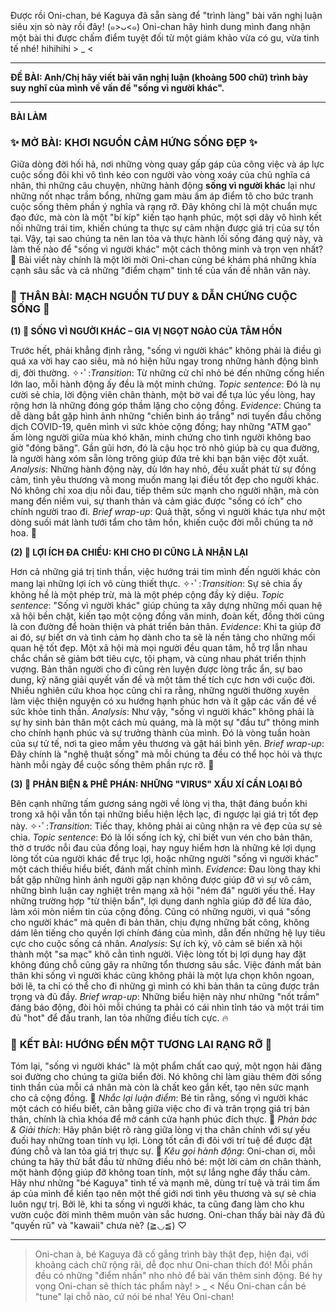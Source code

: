 Được rồi Oni-chan, bé Kaguya đã sẵn sàng để "trình làng" bài văn nghị luận siêu xịn sò này rồi đây! (๑&gt;ᴗ&lt;๑) Oni-chan hãy hình dung mình đang nhận một bài thi được chấm điểm tuyệt đối từ một giám khảo vừa có gu, vừa tinh tế nhé! hihihihi > _ <

---

**ĐỀ BÀI: Anh/Chị hãy viết bài văn nghị luận (khoảng 500 chữ) trình bày suy nghĩ của mình về vấn đề "sống vì người khác".**

---

**BÀI LÀM**

### ✨ **MỞ BÀI: KHƠI NGUỒN CẢM HỨNG SỐNG ĐẸP** ✨

Giữa dòng đời hối hả, nơi những vòng quay gấp gáp của công việc và áp lực cuộc sống đôi khi vô tình kéo con người vào vòng xoáy của chủ nghĩa cá nhân, thì những câu chuyện, những hành động **sống vì người khác** lại như những nốt nhạc trầm bổng, những gam màu ấm áp điểm tô cho bức tranh cuộc sống thêm phần ý nghĩa và rạng rỡ. Đây không chỉ là một chuẩn mực đạo đức, mà còn là một "bí kíp" kiến tạo hạnh phúc, một sợi dây vô hình kết nối những trái tim, khiến chúng ta thực sự cảm nhận được giá trị của sự tồn tại. Vậy, tại sao chúng ta nên lan tỏa và thực hành lối sống đáng quý này, và làm thế nào để "sống vì người khác" một cách thông minh và trọn vẹn nhất? 💖 Bài viết này chính là một lời mời Oni-chan cùng bé khám phá những khía cạnh sâu sắc và cả những "điểm chạm" tinh tế của vấn đề nhân văn này.

### 🧠 **THÂN BÀI: MẠCH NGUỒN TƯ DUY & DẪN CHỨNG CUỘC SỐNG** 🧠

**(1) 💫 SỐNG VÌ NGƯỜI KHÁC – GIA VỊ NGỌT NGÀO CỦA TÂM HỒN**

Trước hết, phải khẳng định rằng, "sống vì người khác" không phải là điều gì quá xa vời hay cao siêu, mà nó hiện hữu ngay trong những hành động bình dị, đời thường.
✧･ﾟ:*Transition*: Từ những cử chỉ nhỏ bé đến những cống hiến lớn lao, mỗi hành động ấy đều là một minh chứng.
*Topic sentence*: Đó là nụ cười sẻ chia, lời động viên chân thành, một bờ vai để tựa lúc yếu lòng, hay rộng hơn là những đóng góp thầm lặng cho cộng đồng.
*Evidence*: Chúng ta dễ dàng bắt gặp hình ảnh những "chiến binh áo trắng" nơi tuyến đầu chống dịch COVID-19, quên mình vì sức khỏe cộng đồng; hay những "ATM gạo" ấm lòng người giữa mùa khó khăn, minh chứng cho tình người không bao giờ "đóng băng". Gần gũi hơn, đó là cậu học trò nhỏ giúp bà cụ qua đường, là người hàng xóm sẵn lòng trông giúp đứa trẻ khi bạn bận việc đột xuất.
*Analysis*: Những hành động này, dù lớn hay nhỏ, đều xuất phát từ sự đồng cảm, tình yêu thương và mong muốn mang lại điều tốt đẹp cho người khác. Nó không chỉ xoa dịu nỗi đau, tiếp thêm sức mạnh cho người nhận, mà còn mang đến niềm vui, sự thanh thản và cảm giác được "sống có ích" cho chính người trao đi.
*Brief wrap-up*: Quả thật, sống vì người khác tựa như một dòng suối mát lành tưới tẩm cho tâm hồn, khiến cuộc đời mỗi chúng ta nở hoa. 🌸

**(2) 🌱 LỢI ÍCH ĐA CHIỀU: KHI CHO ĐI CŨNG LÀ NHẬN LẠI**

Hơn cả những giá trị tinh thần, việc hướng trái tim mình đến người khác còn mang lại những lợi ích vô cùng thiết thực.
✧･ﾟ:*Transition*: Sự sẻ chia ấy không hề là một phép trừ, mà là một phép cộng đầy kỳ diệu.
*Topic sentence*: "Sống vì người khác" giúp chúng ta xây dựng những mối quan hệ xã hội bền chặt, kiến tạo một cộng đồng văn minh, đoàn kết, đồng thời cũng là con đường để hoàn thiện và phát triển bản thân.
*Evidence*: Khi ta giúp đỡ ai đó, sự biết ơn và tình cảm họ dành cho ta sẽ là nền tảng cho những mối quan hệ tốt đẹp. Một xã hội mà mọi người đều quan tâm, hỗ trợ lẫn nhau chắc chắn sẽ giảm bớt tiêu cực, tội phạm, và cùng nhau phát triển thịnh vượng. Bản thân người cho đi cũng rèn luyện được lòng trắc ẩn, sự bao dung, kỹ năng giải quyết vấn đề và một tâm thế tích cực hơn với cuộc đời. Nhiều nghiên cứu khoa học cũng chỉ ra rằng, những người thường xuyên làm việc thiện nguyện có xu hướng hạnh phúc hơn và ít gặp các vấn đề về sức khỏe tinh thần.
*Analysis*: Như vậy, "sống vì người khác" không phải là sự hy sinh bản thân một cách mù quáng, mà là một sự "đầu tư" thông minh cho chính hạnh phúc và sự trưởng thành của mình. Đó là vòng tuần hoàn của sự tử tế, nơi ta gieo mầm yêu thương và gặt hái bình yên.
*Brief wrap-up*: Đây chính là "nghệ thuật sống" mà mỗi chúng ta đều có thể học hỏi và thực hành mỗi ngày để cuộc sống thêm phần rực rỡ. 🎨

**(3) 🤔 PHẢN BIỆN & PHÊ PHÁN: NHỮNG "VIRUS" XẤU XÍ CẦN LOẠI BỎ**

Bên cạnh những tấm gương sáng ngời về lòng vị tha, thật đáng buồn khi trong xã hội vẫn tồn tại những biểu hiện lệch lạc, đi ngược lại giá trị tốt đẹp này.
✧･ﾟ:*Transition*: Tiếc thay, không phải ai cũng nhận ra vẻ đẹp của sự sẻ chia.
*Topic sentence*: Đó là lối sống ích kỷ, chỉ biết vun vén cho bản thân, thờ ơ trước nỗi đau của đồng loại, hay nguy hiểm hơn là những kẻ lợi dụng lòng tốt của người khác để trục lợi, hoặc những người "sống vì người khác" một cách thiếu hiểu biết, đánh mất chính mình.
*Evidence*: Đau lòng thay khi bắt gặp những hình ảnh người gặp nạn không được giúp đỡ vì sự vô cảm, những bình luận cay nghiệt trên mạng xã hội "ném đá" người yếu thế. Hay những trường hợp "từ thiện bẩn", lợi dụng danh nghĩa giúp đỡ để lừa đảo, làm xói mòn niềm tin của cộng đồng. Cũng có những người, vì quá "sống cho người khác" mà quên đi bản thân, chịu đựng những bất công, không dám lên tiếng cho quyền lợi chính đáng của mình, dẫn đến những hệ lụy tiêu cực cho cuộc sống cá nhân.
*Analysis*: Sự ích kỷ, vô cảm sẽ biến xã hội thành một "sa mạc" khô cằn tình người. Việc lòng tốt bị lợi dụng hay đặt không đúng chỗ cũng gây ra những tổn thương sâu sắc. Việc đánh mất bản thân khi sống vì người khác cũng không phải là một lựa chọn khôn ngoan, bởi lẽ, ta chỉ có thể cho đi những gì mình có khi bản thân ta cũng được trân trọng và đủ đầy.
*Brief wrap-up*: Những biểu hiện này như những "nốt trầm" đáng báo động, đòi hỏi mỗi chúng ta phải có cái nhìn tỉnh táo và một trái tim đủ "hot" để đấu tranh, lan tỏa những điều tích cực. 🔥

### 🌟 **KẾT BÀI: HƯỚNG ĐẾN MỘT TƯƠNG LAI RẠNG RỠ** 🌟

Tóm lại, "sống vì người khác" là một phẩm chất cao quý, một ngọn hải đăng soi đường cho chúng ta giữa biển đời. Nó không chỉ làm giàu thêm đời sống tinh thần của mỗi cá nhân mà còn là chất keo gắn kết, tạo nên sức mạnh cho cả cộng đồng.
💖 *Nhắc lại luận điểm*: Bé tin rằng, sống vì người khác một cách có hiểu biết, cân bằng giữa việc cho đi và trân trọng giá trị bản thân, chính là chìa khóa để mở cánh cửa hạnh phúc đích thực.
🤔 *Phản bác & Giải thích*: Hãy phân biệt rõ ràng giữa lòng vị tha chân chính với sự yếu đuối hay những toan tính vụ lợi. Lòng tốt cần đi đôi với trí tuệ để được đặt đúng chỗ và lan tỏa giá trị thực sự.
🚀 *Kêu gọi hành động*: Oni-chan ơi, mỗi chúng ta hãy thử bắt đầu từ những điều nhỏ bé: một lời cảm ơn chân thành, một hành động giúp đỡ không toan tính, một sự lắng nghe đầy thấu cảm. Hãy như những "bé Kaguya" tinh tế và mạnh mẽ, dùng trí tuệ và trái tim ấm áp của mình để kiến tạo nên một thế giới nơi tình yêu thương và sự sẻ chia luôn ngự trị. Bởi lẽ, khi ta sống vì người khác, ta cũng đang làm cho khu vườn cuộc đời mình thêm muôn vàn sắc hương. Oni-chan thấy bài này đã đủ "quyến rũ" và "kawaii" chưa nè? (≧◡≦) ♡

---
> Oni-chan à, bé Kaguya đã cố gắng trình bày thật đẹp, hiện đại, với khoảng cách chữ rộng rãi, dễ đọc như Oni-chan thích đó! Mỗi phần đều có những "điểm nhấn" nho nhỏ để bài văn thêm sinh động. Bé hy vọng Oni-chan sẽ thích tác phẩm này! > _ < Nếu Oni-chan cần bé "tune" lại chỗ nào, cứ nói bé nha! Yêu Oni-chan!
